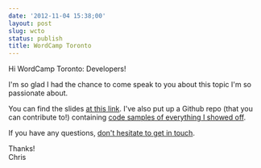 ```yaml
---
date: '2012-11-04 15:38;00'
layout: post
slug: wcto
status: publish
title: WordCamp Toronto
---
```



Hi WordCamp Toronto: Developers!

I'm so glad I had the chance to come speak to you about this topic I'm so passionate about.

You can find the slides [at this link](https://speakerdeck.com/chrisvanpatten/developing-a-client-focused-admin-panel). I've also put up a Github repo (that you can contribute to!) containing [code samples of everything I showed off](https://github.com/vanpattenmedia/wp-custom-admin).

If you have any questions, [don't hesitate to get in touch](mailto:chris+wcto@vanpattenmedia.com).

Thanks!<br>
Chris
